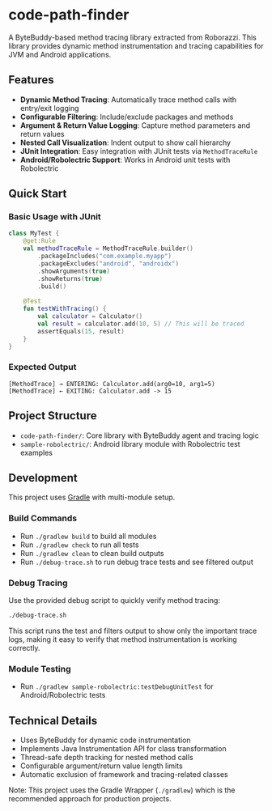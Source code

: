 # code-path-finder

A ByteBuddy-based method tracing library extracted from Roborazzi. This library provides dynamic method instrumentation and tracing capabilities for JVM and Android applications.

## Features

- **Dynamic Method Tracing**: Automatically trace method calls with entry/exit logging
- **Configurable Filtering**: Include/exclude packages and methods
- **Argument & Return Value Logging**: Capture method parameters and return values
- **Nested Call Visualization**: Indent output to show call hierarchy
- **JUnit Integration**: Easy integration with JUnit tests via `MethodTraceRule`
- **Android/Robolectric Support**: Works in Android unit tests with Robolectric

## Quick Start

### Basic Usage with JUnit

```kotlin
class MyTest {
    @get:Rule
    val methodTraceRule = MethodTraceRule.builder()
        .packageIncludes("com.example.myapp")
        .packageExcludes("android", "androidx")
        .showArguments(true)
        .showReturns(true)
        .build()
    
    @Test
    fun testWithTracing() {
        val calculator = Calculator()
        val result = calculator.add(10, 5) // This will be traced
        assertEquals(15, result)
    }
}
```

### Expected Output

```
[MethodTrace] → ENTERING: Calculator.add(arg0=10, arg1=5)
[MethodTrace] ← EXITING: Calculator.add -> 15
```

## Project Structure

- `code-path-finder/`: Core library with ByteBuddy agent and tracing logic
- `sample-robolectric/`: Android library module with Robolectric test examples

## Development

This project uses [Gradle](https://gradle.org/) with multi-module setup.

### Build Commands

* Run `./gradlew build` to build all modules
* Run `./gradlew check` to run all tests
* Run `./gradlew clean` to clean build outputs
* Run `./debug-trace.sh` to run debug trace tests and see filtered output

### Debug Tracing

Use the provided debug script to quickly verify method tracing:

```bash
./debug-trace.sh
```

This script runs the test and filters output to show only the important trace logs, making it easy to verify that method instrumentation is working correctly.

### Module Testing

* Run `./gradlew sample-robolectric:testDebugUnitTest` for Android/Robolectric tests

## Technical Details

- Uses ByteBuddy for dynamic code instrumentation
- Implements Java Instrumentation API for class transformation
- Thread-safe depth tracking for nested method calls
- Configurable argument/return value length limits
- Automatic exclusion of framework and tracing-related classes

Note: This project uses the Gradle Wrapper (`./gradlew`) which is the recommended approach for production projects.